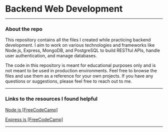 <b style="font-size:28px;">Backend Web Development</b>


<hr>

 ### About the repo

 This repository contains all the files I created while practicing backend development. I aim to work on various technologies and frameworks like Node.js, Express, MongoDB, and PostgreSQL to build RESTful APIs, handle user authentication, and manage databases.
 
 The code in this repository is meant for educational purposes only and is not meant to be used in production environments. Feel free to browse the files and use them as a reference for your own projects. If you have any questions or suggestions, please feel free to reach out to me.

<hr>

### Links to the resources I found helpful


[Node js [FreeCodeCamp]](https://youtu.be/Oe421EPjeBE)

[Express js [FreeCodeCamp]](https://youtu.be/Oe421EPjeBE)

<hr>